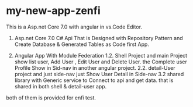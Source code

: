 # my-new-app-zenfi


This is a Asp.net Core  7.0 with angular in vs.Code Editor.

1. Asp.net Core 7.0 C# Api
That is Designed with Repository Pattern and Create Database & Generated Tables as Code first App.

2. Angular App With Module Federation 
  1.2. Shell Project and main Project 
        show list user, Add User , Edit User and Delete User.
        the Complete user Profile Show in Sid-nav in another angular project.
  2.2. detail-User project and just side-nav
        just Show User Detail in Side-nav
  3.2 shared library with Generic service to Connect to api and get data.
     that is shared in both shell & detail-user app.
  

both of them is  provided for enfi test.

